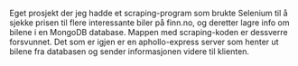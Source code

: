 Eget prosjekt der jeg hadde et scraping-program som brukte Selenium til å 
sjekke prisen til flere interessante biler på finn.no, og deretter lagre 
info om bilene i en MongoDB database. 
Mappen med scraping-koden er dessverre forsvunnet. 
Det som er igjen er en aphollo-express server som henter ut bilene fra databasen
og sender informasjonen videre til klienten. 
